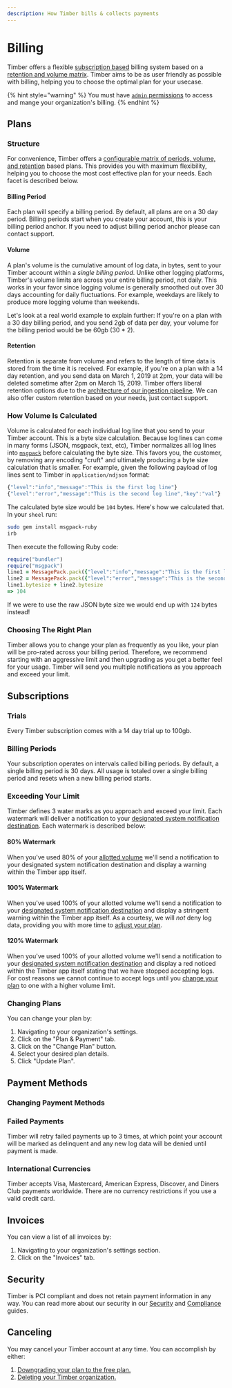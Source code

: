 ```yaml
---
description: How Timber bills & collects payments
---
```


# Billing

Timber offers a flexible [subscription based](billing.md#subscriptions) billing system based on a [retention and volume matrix](billing.md#plan-structure). Timber aims to be as user friendly as possible with billing, helping you to choose the optimal plan for your usecase.

{% hint style="warning" %}
You must have [`admin` permissions](role-based-access-control.md) to access and mange your organization's billing.
{% endhint %}

## Plans

### Structure

For convenience, Timber offers a [configurable matrix of periods, volume, and retention](https://timber.io/pricing) based plans. This provides you with maximum flexibility, helping you to choose the most cost effective plan for your needs. Each facet is described below.

#### Billing Period

Each plan will specify a billing period. By default, all plans are on a 30 day period. Billing periods start when you create your account, this is your billing period anchor. If you need to adjust billing period anchor please can contact support.

#### Volume

A plan's volume is the cumulative amount of log data, in bytes, sent to your Timber account within a _single billing period_. Unlike other logging platforms, Timber's volume limits are across your entire billing period, not daily. This works in your favor since logging volume is generally smoothed out over 30 days accounting for daily fluctuations. For example, weekdays are likely to produce more logging volume than weekends.

Let's look at a real world example to explain further: If you're on a plan with a 30 day billing period, and you send 2gb of data per day, your volume for the billing period would be be 60gb \(30 \* 2\).

#### Retention

Retention is separate from volume and refers to the length of time data is stored from the time it is received. For example, if you're on a plan with a 14 day retention, and you send data on March 1, 2019 at 2pm, your data will be deleted sometime after 2pm on March 15, 2019. Timber offers liberal retention options due to the [architecture of our ingestion pipeline](../../under-the-hood/ingestion-pipeline.md). We can also offer custom retention based on your needs, just contact support.

### How Volume Is Calculated

Volume is calculated for each individual log line that you send to your Timber account. This is a byte size calculation. Because log lines can come in many forms \(JSON, msgpack, text, etc\), Timber normalizes all log lines into [`msgpack`](https://msgpack.org/) before calculating the byte size. This favors you, the customer, by removing any encoding "cruft" and ultimately producing a byte size calculation that is smaller. For example, given the following payload of log lines sent to Timber in `application/ndjson` format:

```javascript
{"level":"info","message":"This is the first log line"}
{"level":"error","message":"This is the second log line","key":"val"}
```

The calculated byte size would be `104` bytes. Here's how we calculated that. In your `sheel` run:

```bash
sudo gem install msgpack-ruby
irb
```

Then execute the following Ruby code:

```ruby
require("bundler")
require("msgpack")
line1 = MessagePack.pack({"level":"info","message":"This is the first log line"})
line2 = MessagePack.pack({"level":"error","message":"This is the second log line","key":"val"})
line1.bytesize + line2.bytesize
=> 104
```

If we were to use the raw JSON byte size we would end up with `124` bytes instead!

### Choosing The Right Plan

Timber allows you to change your plan as frequently as you like, your plan will be pro-rated across your billing period. Therefore, we recommend starting with an aggressive limit and then upgrading as you get a better feel for your usage. Timber will send you multiple notifications as you approach and exceed your limit.

## Subscriptions

### Trials

Every Timber subscription comes with a 14 day trial up to 100gb.

### Billing Periods

Your subscription operates on intervals called billing periods. By default, a single billing period is 30 days. All usage is totaled over a single billing period and resets when a new billing period starts.

### Exceeding Your Limit

Timber defines 3 water marks as you approach and exceed your limit. Each watermark will deliver a notification to your [designated system notification destination](). Each watermark is described below:

#### 80% Watermark

When you've used 80% of your [allotted volume](billing.md#volume) we'll send a notification to your designated system notification destination and display a warning within the Timber app itself.

#### 100% Watermark

When you've used 100% of your allotted volume we'll send a notification to your [designated system notification destination]() and display a stringent warning within the Timber app itself. As a courtesy, we will _not_ deny log data, providing you with more time to [adjust your plan](billing.md#changing-plans).

#### 120% Watermark

When you've used 100% of your allotted volume we'll send a notification to your [designated system notification destination]() and display a red noticed within the Timber app itself stating that we have stopped accepting logs. For cost reasons we cannot continue to accept logs until you [change your plan](billing.md#changing-plans) to one with a higher volume limit.

### Changing Plans

You can change your plan by:

1. Navigating to your organization's settings.
2. Click on the "Plan & Payment" tab.
3. Click on the "Change Plan" button.
4. Select your desired plan details.
5. Click "Update Plan".

## Payment Methods

### Changing Payment Methods

### Failed Payments

Timber will retry failed payments up to 3 times, at which point your account will be marked as delinquent and any new log data will be denied until payment is made.

### International Currencies

Timber accepts Visa, Mastercard, American Express, Discover, and Diners Club payments worldwide. There are no currency restrictions if you use a valid credit card.

## Invoices

You can view a list of all invoices by:

1. Navigating to your organization's settings section.
2. Click on the "Invoices" tab.

## Security

Timber is PCI compliant and does not retain payment information in any way. You can read more about our security in our [Security](../../under-the-hood/security.md) and [Compliance](../../under-the-hood/compliance.md) guides.

## Canceling

You may cancel your Timber account at any time. You can accomplish by either:

1. [Downgrading your plan to the free plan.](billing.md#changing-plans)
2. [Deleting your Timber organization.](deleting-your-account.md)


